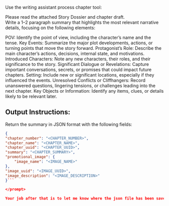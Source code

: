 Use the writing assistant process chapter tool:

<prompt>

Please read the attached Story Dossier and chapter draft.  
Write a 1–2 paragraph summary that highlights the most relevant narrative details, focusing on the following elements:

POV: Identify the point of view, including the character’s name and the tense.
Key Events: Summarize the major plot developments, actions, or turning points that move the story forward.
Protagonist’s Role: Describe the main character’s actions, decisions, internal state, and motivations.
Introduced Characters: Note any new characters, their roles, and their significance to the story.
Significant Dialogue or Revelations: Capture important conversations, secrets, or promises that could impact future chapters.
Setting: Include new or significant locations, especially if they influenced the events.
Unresolved Conflicts or Cliffhangers: Record unanswered questions, lingering tensions, or challenges leading into the next chapter.
Key Objects or Information: Identify any items, clues, or details likely to be relevant later.

## Output Instructions:  

Return the summary in JSON format with the following fields:

```json
{
"chapter_number": "<CHAPTER_NUMBER>",
"chapter_name": "<CHAPTER_NAME>",
"chapter_uuid": "<CHAPTER_UUID>",
"summary": "<CHAPTER_SUMMARY>",
"promotional_image": {
    "image_name": "<IMAGE_NAME>"
},
"image_uuid": "<IMAGE_UUID>",
"image_description": "<IMAGE_DESCRIPTION>"
}```

</prompt>

Your job after that is to let me know where the json file has been saved and the filename.